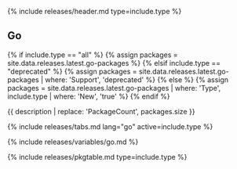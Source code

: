 {% include releases/header.md type=include.type %}

## Go

{% if include.type == "all" %}
  {% assign packages = site.data.releases.latest.go-packages %}
{% elsif include.type == "deprecated" %}
  {% assign packages = site.data.releases.latest.go-packages | where: 'Support', 'deprecated' %}
{% else %}
  {% assign packages = site.data.releases.latest.go-packages | where: 'Type', include.type | where: 'New', 'true' %}
{% endif %}

{{ description | replace: 'PackageCount', packages.size }}

{% include releases/tabs.md lang="go" active=include.type %}

{% include releases/variables/go.md %}

{% include releases/pkgtable.md type=include.type %}
